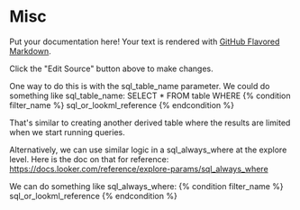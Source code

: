 # Misc

Put your documentation here! Your text is rendered with [GitHub Flavored Markdown](https://help.github.com/articles/github-flavored-markdown).

Click the "Edit Source" button above to make changes.

One way to do this is with the sql_table_name parameter. We could do something like
sql_table_name: SELECT * FROM table WHERE {% condition filter_name %} sql_or_lookml_reference {% endcondition %}

That's similar to creating another derived table where the results are limited when we start running queries.

Alternatively, we can use similar logic in a sql_always_where at the explore level. Here is the doc on that for reference: https://docs.looker.com/reference/explore-params/sql_always_where

We can do something like
sql_always_where: {% condition filter_name %} sql_or_lookml_reference {% endcondition %}
